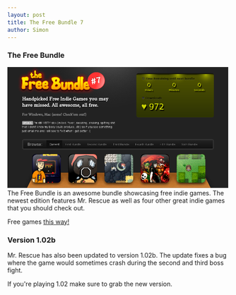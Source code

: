 ```yaml
---
layout: post
title: The Free Bundle 7
author: Simon
---
```

### The Free Bundle ###
<div class="centered postheader">
	<a href="http://www.thefreebundle.com/">
		<img src="/images/freebundle.png" alt="The Free Bundle 7" class="thumbnail" />
	</a>
</div>
The Free Bundle is an awesome bundle showcasing free indie games.
The newest edition features Mr. Rescue as well as four other great indie games
that you should check out.

Free games [this way!](http://www.thefreebundle.com/)

### Version 1.02b ###
Mr. Rescue has also been updated to version 1.02b.
The update fixes a bug where the game would sometimes crash during the second and third
boss fight.

If you're playing 1.02 make sure to grab the new version.
